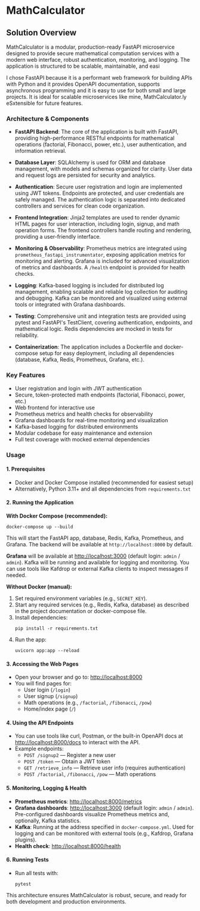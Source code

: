 # MathCalculator

## Solution Overview

MathCalculator is a modular, production-ready FastAPI microservice designed to provide secure mathematical computation services with a modern web interface, robust authentication, monitoring, and logging. The application is structured to be scalable, maintainable, and easi

I chose FastAPI because it is a performant web framework for building APIs with Python and it provides OpenAPI documentation, supports asynchronous programming and it is easy to use for both small and large projects. It is ideal for scalable microservices like mine, MathCalculator.ly eSxtensible for future features.


### Architecture & Components

- **FastAPI Backend**: The core of the application is built with FastAPI, providing high-performance RESTful endpoints for mathematical operations (factorial, Fibonacci, power, etc.), user authentication, and information retrieval.

- **Database Layer**: SQLAlchemy is used for ORM and database management, with models and schemas organized for clarity. User data and request logs are persisted for security and analytics.

- **Authentication**: Secure user registration and login are implemented using JWT tokens. Endpoints are protected, and user credentials are safely managed. The authentication logic is separated into dedicated controllers and services for clean code organization.

- **Frontend Integration**: Jinja2 templates are used to render dynamic HTML pages for user interaction, including login, signup, and math operation forms. The frontend controllers handle routing and rendering, providing a user-friendly interface.

- **Monitoring & Observability**: Prometheus metrics are integrated using `prometheus_fastapi_instrumentator`, exposing application metrics for monitoring and alerting. Grafana is included for advanced visualization of metrics and dashboards. A `/health` endpoint is provided for health checks.

- **Logging**: Kafka-based logging is included for distributed log management, enabling scalable and reliable log collection for auditing and debugging. Kafka can be monitored and visualized using external tools or integrated with Grafana dashboards.

- **Testing**: Comprehensive unit and integration tests are provided using pytest and FastAPI's TestClient, covering authentication, endpoints, and mathematical logic. Redis dependencies are mocked in tests for reliability.

- **Containerization**: The application includes a Dockerfile and docker-compose setup for easy deployment, including all dependencies (database, Kafka, Redis, Prometheus, Grafana, etc.).


### Key Features

- User registration and login with JWT authentication
- Secure, token-protected math endpoints (factorial, Fibonacci, power, etc.)
- Web frontend for interactive use
- Prometheus metrics and health checks for observability
- Grafana dashboards for real-time monitoring and visualization
- Kafka-based logging for distributed environments
- Modular codebase for easy maintenance and extension
- Full test coverage with mocked external dependencies


### Usage


#### 1. Prerequisites

- Docker and Docker Compose installed (recommended for easiest setup)
- Alternatively, Python 3.11+ and all dependencies from `requirements.txt`

#### 2. Running the Application

**With Docker Compose (recommended):**

```
docker-compose up --build
```

This will start the FastAPI app, database, Redis, Kafka, Prometheus, and Grafana. The backend will be available at `http://localhost:8000` by default.


**Grafana** will be available at [http://localhost:3000](http://localhost:3000) (default login: `admin` / `admin`).
Kafka will be running and available for logging and monitoring. You can use tools like Kafdrop or external Kafka clients to inspect messages if needed.

**Without Docker (manual):**

1. Set required environment variables (e.g., `SECRET_KEY`).
2. Start any required services (e.g., Redis, Kafka, database) as described in the project documentation or docker-compose file.
3. Install dependencies:
   ```
   pip install -r requirements.txt
   ```
4. Run the app:
   ```
   uvicorn app:app --reload
   ```

#### 3. Accessing the Web Pages

- Open your browser and go to: [http://localhost:8000](http://localhost:8000)
- You will find pages for:
  - User login (`/login`)
  - User signup (`/signup`)
  - Math operations (e.g., `/factorial`, `/fibonacci`, `/pow`)
  - Home/index page (`/`)

#### 4. Using the API Endpoints

- You can use tools like curl, Postman, or the built-in OpenAPI docs at [http://localhost:8000/docs](http://localhost:8000/docs) to interact with the API.
- Example endpoints:
  - `POST /signup2` — Register a new user
  - `POST /token` — Obtain a JWT token
  - `GET /retrieve_info` — Retrieve user info (requires authentication)
  - `POST /factorial`, `/fibonacci`, `/pow` — Math operations


#### 5. Monitoring, Logging & Health

- **Prometheus metrics**: [http://localhost:8000/metrics](http://localhost:8000/metrics)
- **Grafana dashboards**: [http://localhost:3000](http://localhost:3000) (default login: `admin` / `admin`). Pre-configured dashboards visualize Prometheus metrics and, optionally, Kafka statistics.
- **Kafka**: Running at the address specified in `docker-compose.yml`. Used for logging and can be monitored with external tools (e.g., Kafdrop, Grafana plugins).
- **Health check**: [http://localhost:8000/health](http://localhost:8000/health)

#### 6. Running Tests

- Run all tests with:
  ```
  pytest
  ```

This architecture ensures MathCalculator is robust, secure, and ready for both development and production environments.